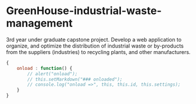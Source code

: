 # GreenHouse-industrial-waste-management
3rd year under graduate capstone project. Develop a web application to organize, and optimize the distribution of industrial waste or by-products from the suppliers (industries) to recycling plants, and other manufacturers.


```javascript
{
    onload : function() {
        // alert("onload");
        // this.setMarkdown("### onloaded");
        // console.log("onload =>", this, this.id, this.settings);
    }
}
```
